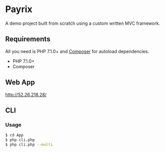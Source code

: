 # Payrix
A demo project built from scratch using a custom written MVC framework.

## Requirements

All you need is PHP 7.1.0+ and [Composer](https://getcomposer.org/) for autoload dependencies.

* PHP 7.1.0+
* Composer

## Web App
http://52.26.218.28/

## CLI

### Usage
```sh
$ cd App
$ php cli.php
$ php cli.php --multi
```
